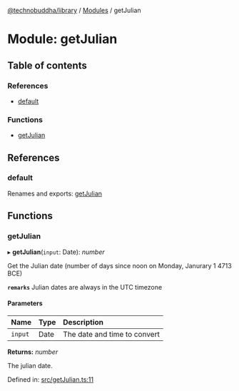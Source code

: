 [@technobuddha/library](../../README.md) / [Modules](../Modules.md) / getJulian

# Module: getJulian

## Table of contents

### References

- [default](getjulian.md#default)

### Functions

- [getJulian](getjulian.md#getjulian)

## References

### default

Renames and exports: [getJulian](getjulian.md#getjulian)

## Functions

### getJulian

▸ **getJulian**(`input`: Date): *number*

Get the Julian date (number of days since noon on Monday, Janurary 1 4713 BCE)

**`remarks`** Julian dates are always in the UTC timezone

#### Parameters

| Name | Type | Description |
| :------ | :------ | :------ |
| `input` | Date | The date and time to convert |

**Returns:** *number*

The julian date.

Defined in: [src/getJulian.ts:11](https://github.com/technobuddha/hill.software/blob/693f679/packages/library/src/getJulian.ts#L11)
